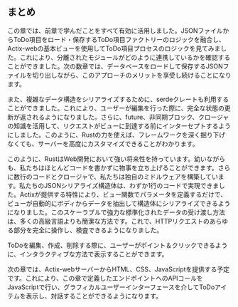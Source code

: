 ## まとめ

この章では、前章で学んだことをすべて有効に活用しました。JSONファイルからToDo項目をロード・保存するToDo項目ファクトリーのロジックを融合し、Actix-webの基本ビューを使用してToDo項目プロセスのロジックを見てみました。これにより、分離されたモジュールがどのように連携しているかを確認することができました。次の数章では、データベースをロードして保存するJSONファイルを切り出しながら、このアプローチのメリットを享受し続けることになります。

また、複雑なデータ構造をシリアライズするために、serdeクレートも利用することができました。これにより、ユーザーが編集を行った際に、完全な状態の更新が返されるようになりました。さらに、future、非同期ブロック、クロージャの知識を活用して、リクエストがビューに到達する前にインターセプトするようにしました。このように、Rustの力を使えば、フレームワークを深く掘り下げなくても、サーバーを高度にカスタマイズできることがわかります。

このように、RustはWeb開発において強い将来性を持っています。幼いながらも、私たちはほとんどコードを書かずに物事を立ち上げることができます。さらに数行のコードとクロージャで、私たちは独自のミドルウェアを構築しています。私たちのJSONシリアライズ構造体は、わずか1行のコードで実現できました。Actixが提供する特性により、ビュー関数でパラメータを定義するだけで、ビューが自動的にボディからデータを抽出して構造体にシリアライズできるようになりました。このスケーラブルで強力な標準化されたデータの受け渡し方法は、多くの高級言語よりも簡潔な方法です。これで、HTTPリクエストのあらゆる部分を完全に操作し、検査できるようになりました。

ToDoを編集、作成、削除する際に、ユーザーがポイント＆クリックできるように、インタラクティブな方法で表示することができます。

次の章では、Actix-webサーバーからHTML、CSS、JavaScriptを提供する予定です。これにより、この章で定義したエンドポイントへのAPIコールをJavaScriptで行い、グラフィカルユーザーインターフェースを介してToDoアイテムを表示し、対話することができるようになります。
